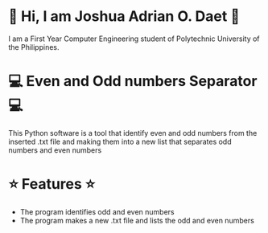 # :wave: Hi, I am Joshua Adrian O. Daet :wave:
I am a First Year Computer Engineering student of Polytechnic University of the Philippines.

# :computer: Even and Odd numbers Separator :computer:
This Python software is a tool that identify even and odd numbers from the inserted .txt file and making them into a new list that separates odd numbers and even numbers

# :star: Features :star:
* The program identifies odd and even numbers
* The program makes a new .txt file and lists the odd and even numbers
